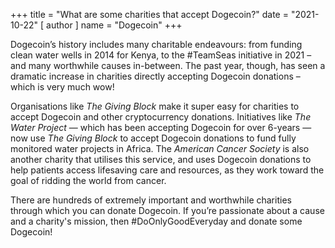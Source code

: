 +++
title = "What are some charities that accept Dogecoin?"
date = "2021-10-22"
[ author ]
  name = "Dogecoin"
+++

Dogecoin’s history includes many charitable endeavours: from funding clean water wells in 2014 for Kenya, to the #TeamSeas initiative in 2021 – and many worthwhile causes in-between. The past year, though, has seen a dramatic increase in charities directly accepting Dogecoin donations – which is very much wow! 

Organisations like *The Giving Block* make it super easy for charities to accept Dogecoin and other cryptocurrency donations. Initiatives like *The Water Project* — which has been accepting Dogecoin for over 6-years — now use *The Giving Block* to accept Dogecoin donations to fund fully monitored water projects in Africa. The *American Cancer Society* is also another charity that utilises this service, and uses Dogecoin donations to help patients access lifesaving care and resources, as they work toward the goal of ridding the world from cancer.  

There are hundreds of extremely important and worthwhile charities through which you can donate Dogecoin. If you’re passionate about a cause and a charity's mission, then #DoOnlyGoodEveryday and donate some Dogecoin!